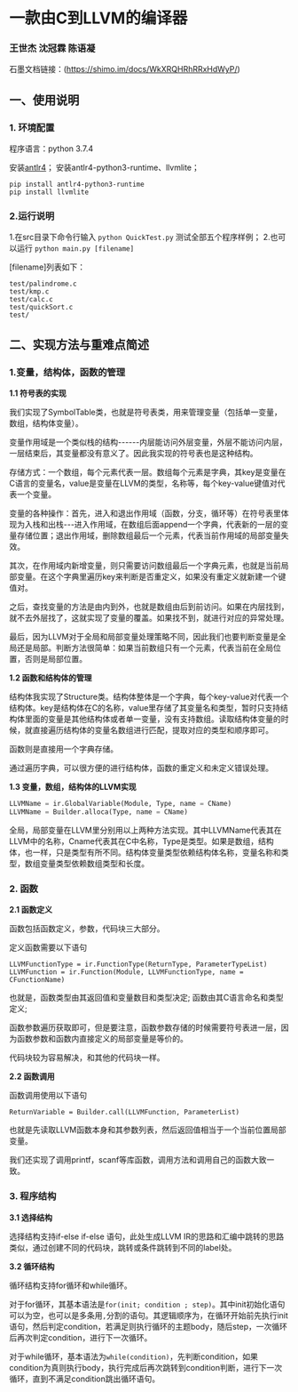 # 一款由C到LLVM的编译器

### 王世杰 沈冠霖 陈语凝

石墨文档链接：(https://shimo.im/docs/WkXRQHRhRRxHdWyP/)

## 一、使用说明

### 1. 环境配置

程序语言：python 3.7.4

安装[antlr4](https://www.antlr.org/)；
安装antlr4-python3-runtime、llvmlite；

```
pip install antlr4-python3-runtime
pip install llvmlite
```

### 2.运行说明

1.在src目录下命令行输入 ```python QuickTest.py``` 测试全部五个程序样例；
2.也可以运行 ```python main.py [filename]```

[filename]列表如下：
```
test/palindrome.c
test/kmp.c
test/calc.c
test/quickSort.c
test/
```

## 二、实现方法与重难点简述

### 1.变量，结构体，函数的管理

**1.1 符号表的实现**

我们实现了SymbolTable类，也就是符号表类，用来管理变量（包括单一变量，数组，结构体变量）。

变量作用域是一个类似栈的结构------内层能访问外层变量，外层不能访问内层，一层结束后，其变量都没有意义了。因此我实现的符号表也是这种结构。

存储方式：一个数组，每个元素代表一层。数组每个元素是字典，其key是变量在C语言的变量名，value是变量在LLVM的类型，名称等，每个key-value键值对代表一个变量。

变量的各种操作：首先，进入和退出作用域（函数，分支，循环等）在符号表里体现为入栈和出栈---进入作用域，在数组后面append一个字典，代表新的一层的变量存储位置；退出作用域，删除数组最后一个元素，代表当前作用域的局部变量失效。

其次，在作用域内新增变量，则只需要访问数组最后一个字典元素，也就是当前局部变量。在这个字典里遍历key来判断是否重定义，如果没有重定义就新建一个键值对。

之后，查找变量的方法是由内到外，也就是数组由后到前访问。如果在内层找到，就不去外层找了，这就实现了变量的覆盖。如果找不到，就进行对应的异常处理。

最后，因为LLVM对于全局和局部变量处理策略不同，因此我们也要判断变量是全局还是局部。判断方法很简单：如果当前数组只有一个元素，代表当前在全局位置，否则是局部位置。

**1.2 函数和结构体的管理**

结构体我实现了Structure类。结构体整体是一个字典，每个key-value对代表一个结构体。key是结构体在C的名称，value里存储了其变量名和类型，暂时只支持结构体里面的变量是其他结构体或者单一变量，没有支持数组。读取结构体变量的时候，就直接遍历结构体的变量名数组进行匹配，提取对应的类型和顺序即可。

函数则是直接用一个字典存储。

通过遍历字典，可以很方便的进行结构体，函数的重定义和未定义错误处理。

**1.3 变量，数组，结构体的LLVM实现**

```python
LLVMName = ir.GlobalVariable(Module, Type, name = CName)
LLVMName = Builder.alloca(Type, name = CName)
```

全局，局部变量在LLVM里分别用以上两种方法实现。其中LLVMName代表其在LLVM中的名称，Cname代表其在C中名称，Type是类型。如果是数组，结构体，也一样，只是类型有所不同。结构体变量类型依赖结构体名称，变量名称和类型，数组变量类型依赖数组类型和长度。



### 2. 函数

**2.1 函数定义**

函数包括函数定义，参数，代码块三大部分。

定义函数需要以下语句

```
LLVMFunctionType = ir.FunctionType(ReturnType, ParameterTypeList)
LLVMFunction = ir.Function(Module, LLVMFunctionType, name = CFunctionName)
```

也就是，函数类型由其返回值和变量数目和类型决定; 函数由其C语言命名和类型定义;

函数参数遍历获取即可，但是要注意，函数参数存储的时候需要符号表进一层，因为函数参数和函数内直接定义的局部变量是等价的。

代码块较为容易解决，和其他的代码块一样。

**2.2 函数调用**

函数调用使用以下语句

```
ReturnVariable = Builder.call(LLVMFunction, ParameterList)
```

也就是先读取LLVM函数本身和其参数列表，然后返回值相当于一个当前位置局部变量。

我们还实现了调用printf，scanf等库函数，调用方法和调用自己的函数大致一致。



### 3. 程序结构

**3.1 选择结构**

选择结构支持if-else if-else 语句，此处生成LLVM IR的思路和汇编中跳转的思路类似，通过创建不同的代码块，跳转或条件跳转到不同的label处。

**3.2 循环结构**

循环结构支持for循环和while循环。

对于for循环，其基本语法是`for(init; condition ; step)`。其中init初始化语句可以为空，也可以是多条用`,`分割的语句。其逻辑顺序为，在循环开始前先执行init语句，然后判定condition，若满足则执行循环的主题body，随后step，一次循环后再次判定condition，进行下一次循环。

对于while循环，基本语法为`while(condition)`，先判断condition，如果condition为真则执行body，执行完成后再次跳转到condition判断，进行下一次循环，直到不满足condition跳出循环语句。

